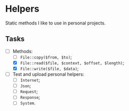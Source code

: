 # Helpers

Static methods I like to use in personal projects.

## Tasks

- [ ] Methods:
  - [ ] `File::copy($from, $to)`;
  - [X] `File::read($file, $context, $offset, $length)`;
  - [X] `File::write($file, $data)`;
- [ ] Test and upload personal helpers:
  - [ ] `Internet`;
  - [ ] `Json`;
  - [ ] `Request`;
  - [ ] `Response`;
  - [ ] `System`.
